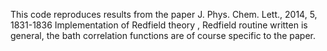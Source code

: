 This code reproduces results from the paper J. Phys. Chem. Lett., 2014, 5, 1831-1836
Implementation of Redfield theory , Redfield routine written is general, the bath correlation functions are of course specific to the paper.
